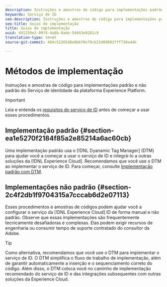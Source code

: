 ```yaml
---
description: Instruções e amostras de código para implementações padrão e não padrão do Serviço de identidade da plataforma Experience Platform.
keywords: Serviço de ID
seo-description: Instruções e amostras de código para implementações padrão e não padrão do Serviço de identidade da plataforma Experience Platform.
seo-title: Guias de implementação
title: Guias de implementação
uuid: d41250e2-09f4-4a8b-8ade-54d43e9281c9
translation-type: tm+mt
source-git-commit: 484c52265d8e0b6f0e79cb21d09082fff730a44b

---
```



# Métodos de implementação

Instruções e amostras de código para implementações padrão e não padrão do Serviço de identidade da plataforma Experience Platform.

>[!IMPORTANT]
>
>Leia e entenda os [requisitos do serviço de ID](../reference/requirements.md) antes de começar a usar esses procedimentos.

## Implementação padrão {#section-ea1e5270f2184f85a2e85214a6ac60cb}

Uma implementação padrão usa o [!DNL Dyanamic Tag Manager] (DTM) para ajudar você a começar a usar o serviço de ID e integrá-lo a outras soluções da [!DNL Experience Cloud]. Recomendamos que você use o DTM ao implementar o serviço de ID. Para começar, consulte [Implementação padrão com DTM](../implementation-guides/standard.md#concept-89cd0199a9634fc48644f2d61e3d2445).

## Implementações não padrão {#section-2c4f2db1f9704315a7cccab6d2e07113}

Esses procedimentos e amostras de códigos podem ajudar você a configurar o serviço da [!DNL Experience Cloud] ID de forma manual e não padrão. Observe que essas implementações são frequentemente tecnicamente desafiadoras e complexas. Elas podem exigir recursos de engenharia ou consumir tempo de suporte contratado do consultor da Adobe.

>[!TIP]
>
>Como alternativa, recomendamos que você use o DTM para implementar o serviço de ID. O DTM simplifica o fluxo de trabalho de implementação, além de garantir automaticamente a inserção e o sequenciamento correto do código. Além disso, o DTM coloca você no caminho de implementação recomendado do serviço de ID e das integrações subsequentes com outras soluções da Experience Cloud.

